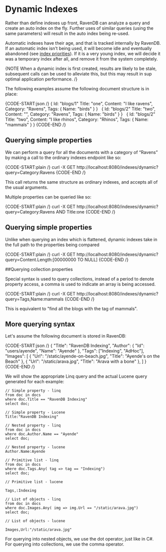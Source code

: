 # Dynamic Indexes

Rather than define indexes up front, RavenDB can analyze a query and create an auto index on the fly. Further uses of similar queries (using the same parameters) will result in the auto index being re-used.

Automatic indexes have their age, and that is tracked internally by RavenDB. If an automatic index isn't being used, it will become idle and eventually abandoned (see [index priorities](../../server/administration/index-administration#index-prioritization)). If it is a very young index, we will decide it was a temporary index after all, and remove it from the system completely.


{NOTE When a dynamic index is first created, results are likely to be stale, subsequent calls can be used to alleviate this, but this may result in sup optimal application performance. /}

The following examples assume the following document structure is in place:

{CODE-START:json /}
{
    Id: "blogs/1"
    Title: "one",
    Content: "I like ravens",
    Category: "Ravens",
    Tags:
    {
        Name: "birds"
    }
}
&nbsp;
{
    Id: "blogs/2"
    Title: "two",
    Content: "",
    Category: "Ravens",
    Tags:
    {
        Name: "birds"
    }
}
&nbsp;
{
    Id: "blogs/2"
    Title: "two",
    Content: "I like rhinos",
    Category: "Rhinos",
    Tags:
    {
        Name: "mammals"
    }
}
{CODE-END /}

## Querying simple properties

We can perform a query for all the documents with a category of “Ravens” by making a call to the ordinary indexes endpoint like so:

{CODE-START:plain /}
    curl -X GET http://localhost:8080/indexes/dynamic?query=Category:Ravens
{CODE-END /}

This call returns the same structure as ordinary indexes, and accepts all of the usual arguments.

Multiple properties can be queried like so:

{CODE-START:plain /}
    curl -X GET http://localhost:8080/indexes/dynamic?query=Category:Ravens AND Title:one
{CODE-END /}

## Querying simple properties

Unlike when querying an index which is flattened, dynamic indexes take in the full path to the properties being compared

{CODE-START:plain /}
    curl -X GET http://localhost:8080/indexes/dynamic?query=Content.Length:[00000000 TO NULL]
{CODE-END /}

##Querying collection properties

Special syntax is used to query collections, instead of a period to denote property access, a comma is used to indicate an array is being accessed.

{CODE-START:plain /}
    curl -X GET http://localhost:8080/indexes/dynamic?query=Tags,Name:mammals
{CODE-END /}

This is equivalent to "find all the blogs with the tag of mammals".

## More querying syntax

Let's assume the following document is stored in RavenDB:

{CODE-START:json /}
{
    "Title": "RavenDB Indexing",
    "Author": { "Id": "users/ayende", "Name": "Ayende" },
    "Tags": ["Indexing", "AdHoc"],
    "Images": [
        { "Url": "/static/ayende-on-beach.jpg", "Title": "Ayende's on the Beach" },
        { "Url": "/static/arava.jpg", "Title": "Arava with a bone" },
    ]
}
{CODE-END /}

We will show the appropriate Linq query and the actual Lucene query generated for each example:

    // Simple property - linq
    from doc in docs
    where doc.Title == "RavenDB Indexing"
    select doc;

    // Simple property - Lucene
    Title:"RavenDB Indexing"

    // Nested property - linq
    from doc in docs
    where doc.Author.Name == "Ayende"
    select doc;

    // Nested property - lucene
    Author.Name:Ayende

    // Primitive list - linq
    from doc in docs
    where doc.Tags.Any( tag => tag == "Indexing")
    select doc;

    // Primitive list - lucene

    Tags,:Indexing

    // List of objects - linq
    from doc in docs
    where doc.Images.Any( img => img.Url == "/static/arava.jpg")
    select doc;

    // List of objects - lucene

    Images,Url:"/static/arava.jpg"

For querying into nested objects, we use the dot operator, just like in C#. For querying into collections, we use the comma operator.
